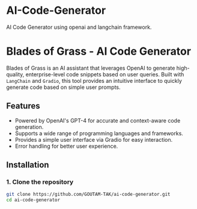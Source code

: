 # AI-Code-Generator
AI Code Generator using openai and langchain framework.
# Blades of Grass - AI Code Generator

Blades of Grass is an AI assistant that leverages OpenAI to generate high-quality, enterprise-level code snippets based on user queries. Built with `LangChain` and `Gradio`, this tool provides an intuitive interface to quickly generate code based on simple user prompts.

## Features
- Powered by OpenAI's GPT-4 for accurate and context-aware code generation.
- Supports a wide range of programming languages and frameworks.
- Provides a simple user interface via Gradio for easy interaction.
- Error handling for better user experience.
  
## Installation

### 1. Clone the repository
```bash
git clone https://github.com/GOUTAM-TAK/ai-code-generator.git
cd ai-code-generator
